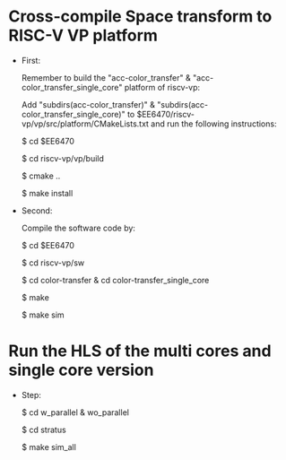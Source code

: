 # Cross-compile Space transform to RISC-V VP platform

* First:    

  Remember to build the "acc-color_transfer" & "acc-color_transfer_single_core" platform of riscv-vp:  

  Add "subdirs(acc-color_transfer)" & "subdirs(acc-color_transfer_single_core)" to $EE6470/riscv-vp/vp/src/platform/CMakeLists.txt and run the following instructions:  

  $ cd $EE6470

  $ cd riscv-vp/vp/build  

  $ cmake ..  

  $ make install  

* Second:  

  Compile the software code by:  

  $ cd $EE6470

  $ cd riscv-vp/sw 

  $ cd color-transfer & cd color-transfer_single_core

  $ make  

  $ make sim
  
 # Run the HLS of the multi cores and single core version
 
 * Step:
   
   $ cd w_parallel & wo_parallel
   
   $ cd stratus
   
   $ make sim_all
   

